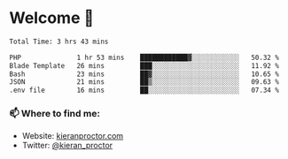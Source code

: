 # Welcome 🦘

<!--START_SECTION:waka-->

```txt
Total Time: 3 hrs 43 mins

PHP              1 hr 53 mins    ████████████▓░░░░░░░░░░░░   50.32 %
Blade Template   26 mins         ███░░░░░░░░░░░░░░░░░░░░░░   11.92 %
Bash             23 mins         ██▓░░░░░░░░░░░░░░░░░░░░░░   10.65 %
JSON             21 mins         ██▒░░░░░░░░░░░░░░░░░░░░░░   09.63 %
.env file        16 mins         ██░░░░░░░░░░░░░░░░░░░░░░░   07.34 %
```

<!--END_SECTION:waka-->

### 📫 Where to find me:

-   Website: [kieranproctor.com](https://kieranproctor.com/)
-   Twitter: [@kieran_proctor](https://twitter.com/kieran_proctor)
